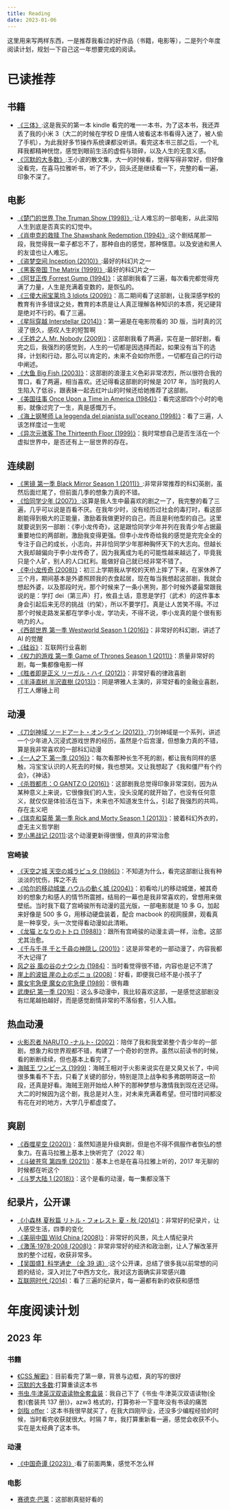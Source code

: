 ```yaml
---
title: Reading
date: 2023-01-06
---
```


这里用来写两样东西，一是推荐我看过的好作品（书籍，电影等），二是列个年度阅读计划，规划一下自己这一年想要完成的阅读。

# 已读推荐

## 书籍

- [《三体》](https://book.douban.com/subject/2567698/):这是我买的第一本 kindle 看完的唯一一本书，为了这本书，我还弄丢了我的小米 3（大二的时候在学校 D 座情人坡看这本书看得入迷了，被人偷了手机），为此我好多节操作系统课都没听讲。看完这本书三部之后，一个礼拜我都精神恍惚，感觉到眼前生活的虚假与琐碎，以及人生的无意义感。
- [《沉默的大多数》](https://book.douban.com/subject/1054685/):王小波的散文集，大一的时候看，觉得写得非常好，但好像没看完，在喜马拉雅听书，听了不少，回头还是继续看一下，完整的看一遍，印象不深了。

## 电影

- [《楚门的世界 The Truman Show (1998)》](https://movie.douban.com/subject/1292064/):让人难忘的一部电影，从此深陷人生到底是否真实的幻觉中。
- [《肖申克的救赎 The Shawshank Redemption (1994)》](https://movie.douban.com/subject/1292052/):这个剧结尾那一段，我觉得我一辈子都忘不了，那种自由的感觉，那种惬意。以及安迪和黑人的友谊也让人难忘。
- [《盗梦空间 Inception (2010)》](https://movie.douban.com/subject/3541415/):最好的科幻片之一
- [《黑客帝国 The Matrix (1999)》](https://movie.douban.com/subject/1291843/):最好的科幻片之一
- [《阿甘正传 Forrest Gump (1994)》](https://movie.douban.com/subject/1292720/)：这部剧我看了三遍，每次看完都觉得充满了力量，人生是充满着变数的，是恢弘的。
- [《三傻大闹宝莱坞 3 Idiots (2009)》](https://movie.douban.com/subject/3793023/)：高二期间看了这部剧，让我深感学校的教育有许多错误之处，教育的本质是让人真正理解各种知识的本质，死记硬背是绝对不行的。看了三遍。
- [《星际穿越 Interstellar (2014)》](https://movie.douban.com/subject/1889243/)：第一遍是在电影院看的 3D 版，当时真的沉浸了很久，感叹人生的短暂啊
- [《无姓之人 Mr. Nobody (2009)》](https://movie.douban.com/subject/2076181/)：这部剧我看了两遍，实在是一部好剧，看完之后，我强烈的感觉到，人生的一切都是因选择而起，如果没有当下的选择，计划和行动，那么可以肯定的，未来不会如你所愿，一切都在自己的行动中阐述。
- [《大鱼 Big Fish (2003)》](https://movie.douban.com/subject/1291545/)：这部剧的浪漫主义色彩非常浓烈，所以很符合我的胃口，看了两遍，相当喜欢。还记得看这部剧的时候是 2017 年，当时我的人生陷入了低谷，跟表妹一起去红叶山的时候还给她推荐了这部剧。
- [《美国往事 Once Upon a Time in America (1984)》](https://movie.douban.com/subject/1292262/)：看完这部四个小时的电影，就像过完了一生，真是感慨万千。
- [《海上钢琴师 La leggenda del pianista sull'oceano (1998)》](https://movie.douban.com/subject/1292001/)：看了三遍，人该怎样度过一生呢
- [《异次元骇客 The Thirteenth Floor (1999)》](https://movie.douban.com/subject/1300282/)：我时常想自己是否生活在一个虚拟世界中，是否还有上一层世界的存在。

## 连续剧

- [《黑镜 第一季 Black Mirror Season 1 (2011)》](https://movie.douban.com/subject/7054120/):非常非常推荐的科幻英剧，虽然后面烂尾了，但前面几季的想象力真的不错。
- [《恰同学少年 (2007)》](https://movie.douban.com/subject/2148367/):这算是我人生中最喜欢的剧之一了，我完整的看了三遍，几乎可以说是百看不厌。在我年少时，没有经历过社会的毒打时，看这部剧能得到极大的正能量，激励着我做更好的自己，而且是利他型的自己。这里就要说到另一部剧：《李小龙传奇》，这是跟恰同学少年并列在我青少年占据最重要地位的两部剧，激励我变得更强。但李小龙传奇给我的感觉是完完全全的专注于自己的成长，小志向，并非恰同学少年那种胸怀天下的大志向。但越长大我却越偏向于李小龙传奇了，因为我离成为毛的可能性越来越远了，毕竟我只是个人矿，别人的人口红利。能做好自己就已经非常不错了。
- [《李小龙传奇 (2008)》](https://movie.douban.com/subject/3027099/)：初三上学期我从学校的天桥上摔了下来，在家休养了三个月，期间基本是外婆照顾我的衣食起居，现在每当我想起这部剧，我就会想起外婆，以及那段时光，那个时候来了一条小黑狗，那个时候外婆最常跟我说的是：学打 dei（第三声）打，攸县土话，意思是学打（武术）的这件事本身会引起后来无尽的挑战（约架），所以不要学打。真是让人苦笑不得。不过那个时候走路发呆都在学李小龙，学功夫，不得不说，李小龙真的是个很有影响力的人。
- [《西部世界 第一季 Westworld Season 1 (2016)》](https://movie.douban.com/subject/2338055/)：非常好的科幻剧，讲述了 AI 的觉醒
- [《硅谷》](https://movie.douban.com/subject/20644938/)：互联网行业喜剧
- [《权力的游戏 第一季 Game of Thrones Season 1 (2011)》](https://movie.douban.com/subject/3016187/)：质量非常好的剧，每一集都像电影一样
- [《胜者即是正义 リーガル・ハイ (2012)》](https://movie.douban.com/subject/10491666/)：非常好看的律政喜剧
- [《半泽直树 半沢直樹 (2013)》](https://movie.douban.com/subject/24697949/)：同是堺雅人主演的，非常好看的金融业喜剧，打工人爆锤上司

## 动漫

- [《刀剑神域 ソードアート・オンライン (2012)》](https://movie.douban.com/subject/6869376/):刀剑神域是一个系列，讲述一个少年进入沉浸式游戏世界的经历，虽然是个后宫漫，但想象力真的不错，算是我非常喜欢的一部科幻动漫
- [《一人之下 第一季 (2016)》](https://movie.douban.com/subject/26815153/)：每次看那种长生不死的剧，都让我有同样的感触，冯宝宝认识的人死去的时候，我也想哭。又让我想起了《我和僵尸有个约会》，《神话》
- [《杀戮都市：O GANTZ:O (2016)》](https://movie.douban.com/subject/26666177/)：这部剧我总觉得印象非常深刻，因为从某种意义上来说，它很像我们的人生，没头没尾的就开始了，也没有任何意义，就仅仅是体验活在当下，未来也不知道发生什么，引起了我强烈的共鸣，存在主义吧
- [《瑞克和莫蒂 第一季 Rick and Morty Season 1 (2013)》](https://movie.douban.com/subject/11537954/)：披着科幻外衣的，虚无主义哲学剧
- [罗小黑战记 (2011)](https://movie.douban.com/subject/10477598/):这个动漫更新得很慢，但真的非常治愈

### 宫崎骏

- [《天空之城 天空の城ラピュタ (1986)》](https://movie.douban.com/subject/1291583/)：不知道为什么，看完这部剧让我有种淡淡的忧伤，挥之不去
- [《哈尔的移动城堡 ハウルの動く城 (2004)》](https://movie.douban.com/subject/1308807/)：初看哈儿的移动城堡，被其奇妙的想象力和感人的情节所震撼，结局的一幕也是我非常喜欢的，曾想用来做壁纸。当时我下载了宫崎骏所有动漫的蓝光版，一部电影就是 10 多 G，加起来好像是 500 多 G，用移动硬盘装着，配合 macbook 的视网膜屏，观看真是一种享受，头一次觉得看动漫如此清晰。
- [《龙猫 となりのトトロ (1988)》](https://movie.douban.com/subject/1291560/)：跟所有宫崎骏的动漫主调一样，治愈。这部尤其治愈。
- [《千与千寻 千と千尋の神隠し (2001)》](https://movie.douban.com/subject/1291561/)：这是非常老的一部动漫了，内容我都不大记得了
- [风之谷 風の谷のナウシカ (1984)](https://movie.douban.com/subject/1291585/)：当时看觉得很不错，内容也是记不清了
- [崖上的波妞 崖の上のポニョ (2008)](https://movie.douban.com/subject/1959877/)：好看，即便我已经不是小孩子了
- [魔女宅急便 魔女の宅急便 (1989)](https://movie.douban.com/subject/1307811/)：很有趣
- [武庚纪 第一季 (2016)](https://movie.douban.com/subject/26564735/)：这么多动漫中，我比较喜欢这部，一是感觉这部剧没有烂尾越拍越好，而是感觉剧情非常的不落俗套，引人入胜。

## 热血动漫

- [火影忍者 NARUTO -ナルト- (2002)](https://movie.douban.com/subject/1427318/)：陪伴了我和我堂弟整个青少年的一部剧，想象力和世界观都不错，构建了一个奇妙的世界。虽然以前读书的时候，看的断断续续，但也基本上看完了。
- [海贼王 ワンピース (1999)](https://movie.douban.com/subject/1453238/)：海贼王相对于火影来说实在是又臭又长了，中间很多集看不下去，只看了关键的部分，特别是顶上战争和多弗朗明哥这一阶段，还真是好看。海贼王刚开始给人种下的那种梦想与激情我到现在还记得。大二的时候因为这个剧，我总是对人生，对未来充满着希望。但可惜时间都没有花在对的地方，大学几乎都虚度了。

## 爽剧

- [《吞噬星空 (2020)》](https://movie.douban.com/subject/35170001/)：虽然知道是升级爽剧，但是也不得不佩服作者恢弘的想象力。在喜马拉雅上基本上快听完了（2022 年）
- [《斗破苍穹 第四季 (2021)》](https://movie.douban.com/subject/34851198/)：基本上也是在喜马拉雅上听的，2017 年无聊的时候都在听这个
- [《斗罗大陆 1 (2018)》](https://movie.douban.com/subject/27040807/)：这个是看的动漫，每一集都没落下

## 纪录片，公开课

- [《小森林 夏秋篇 リトル・フォレスト 夏・秋 (2014)》](https://movie.douban.com/subject/25814705/)：非常好的纪录片，让人感受生活，四季的变化
- [《美丽中国 Wild China (2008)》](https://movie.douban.com/subject/3077948/)：非常好的风景，风土人情纪录片
- [《激荡·1978-2008 (2008)》](https://movie.douban.com/subject/3817380/)：非常非常好的经济和政治剧，让人了解改革开放的整个过程，收获非常多。
- [【吴国盛】科学通史 （全 39 讲）](https://www.bilibili.com/video/BV1Ax411E7g5/?spm_id_from=333.337.search-card.all.click&vd_source=07043704e114b7a821e6cbfc71651a89):这个公开课，总结了很多我以前常想的问题的结论，深入对比了中西方文化，我对这方面确实非常感兴趣
- [互联网时代 (2014)](https://movie.douban.com/subject/25772505/)：看了三遍的纪录片，每一遍都有新的收获和感悟

# 年度阅读计划

## 2023 年

### 书籍

- [《CSS 解密》](https://book.douban.com/subject/26745943/)：目前看完了第一章，背景与边框，真的写的很好
- [沉默的大多数](https://book.douban.com/subject/1054685/):打算重读这本书
- [书虫.牛津英汉双语读物全套盒装](https://book.douban.com/subject/4894634/)：我自己下了《书虫·牛津英汉双语读物(全套)(套装共 137 册)》，azw3 格式的，打算弥补一下童年没有书读的痛苦
- [剑指 offer](https://book.douban.com/subject/25910559/)：这本书我很早就买了，在我大四刚毕业，还没多少编程经验的时候，当时看完收获就很大。时隔 7 年，我打算重新看一遍，感觉会收获不小。实在是太经典了这本书。

### 动漫

- [《中国奇谭 (2023)》](https://movie.douban.com/subject/35674355/):看了前面两集，感觉不怎么样

### 电影

- [赛德克·巴莱](https://www.bilibili.com/bangumi/play/ss10040?bsource=douban)：这部剧真挺好看的
